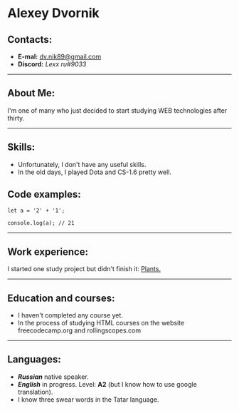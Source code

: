 # __Alexey Dvornik__

## Contacts:
* **E-mal:** dv.nik89@gmail.com
* **Discord:** _Lexx ru#9033_

___

## About Me: 
I'm one of many who just decided to start studying WEB technologies after thirty.
***

## Skills:
* Unfortunately, I don't have any useful skills.
* In the old days, I played Dota and CS-1.6 pretty well.

## Code examples:

```
let a = '2' + '1';

console.log(a); // 21
```

___

## Work experience:
I started one study project but didn't finish it:
[Plants.](https://rolling-scopes-school.github.io/alexeydvnik-JSFEPRESCHOOL2022Q4/plants/)
___

## Education and courses:
* I haven't completed any course yet.
* In the process of studying HTML courses on the website freecodecamp.org and rollingscopes.com

___

## Languages:
* ___Russian___ native speaker.
* ___English___ in progress. Level: **A2** (but I know how to use google translation).
* I know three swear words in the Tatar language.